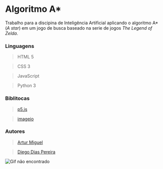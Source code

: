 # Algoritmo A*
Trabalho para a discipina de Inteligência Artificial aplicando o algoritmo A* (*A star*) em um jogo de busca baseado na serie de jogos *The Legend of Zelda*.

### Linguagens 
> HTML 5

> CSS 3

> JavaScript

> Python 3

### Biblitocas
> [p5.js](https://p5js.org/)

> [imageio](https://imageio.github.io/)

### Autores
> [Artur Miguel](https://github.com/ArturMiguel)

> [Diego Dias Pereira](https://github.com/diegoptc/)

![Gif não encontrado](https://i.imgur.com/5ZhjPA6.gif)
